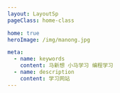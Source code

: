 ```yaml
---
layout: LayoutSp
pageClass: home-class

home: true
heroImage: /img/manong.jpg

meta:
  - name: keywords
    content: 马新想 小马学习 编程学习
  - name: description
    content: 学习网站
---
```






